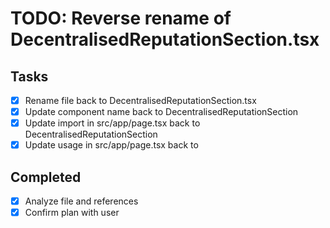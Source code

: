 # TODO: Reverse rename of DecentralisedReputationSection.tsx

## Tasks
- [x] Rename file back to DecentralisedReputationSection.tsx
- [x] Update component name back to DecentralisedReputationSection
- [x] Update import in src/app/page.tsx back to DecentralisedReputationSection
- [x] Update usage in src/app/page.tsx back to <DecentralisedReputationSection />

## Completed
- [x] Analyze file and references
- [x] Confirm plan with user
